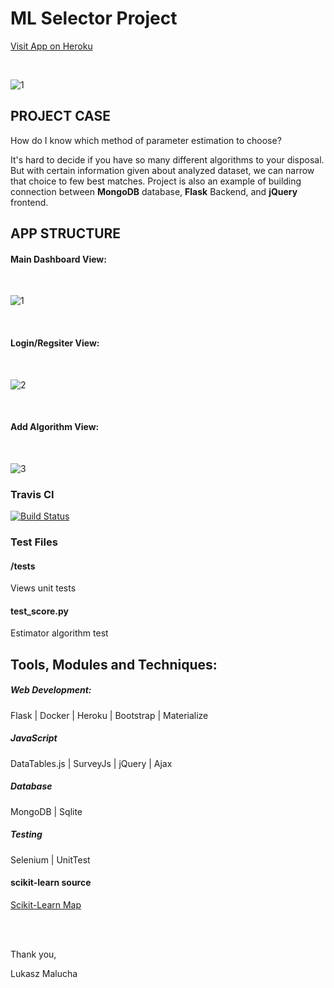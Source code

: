 # ML Selector Project

[Visit App on Heroku](https://mlselector1.herokuapp.com/)

<br>

![1](https://user-images.githubusercontent.com/26208598/55672680-a568f000-5895-11e9-94d2-92aff7f8984a.JPG)


## PROJECT CASE

How do I know which method of parameter estimation to choose? <br>

It's hard to decide if you have so many different algorithms to your disposal. But with certain information given about analyzed dataset, we can narrow that choice to few best matches.
Project is also an example of building connection between <b>MongoDB</b> database, <b>Flask</b> Backend, and <b>jQuery</b> frontend.


## APP STRUCTURE

#### Main Dashboard View:
<br>

![1](https://user-images.githubusercontent.com/26208598/55672680-a568f000-5895-11e9-94d2-92aff7f8984a.JPG)

<br>

#### Login/Regsiter View:

<br>

![2](https://user-images.githubusercontent.com/26208598/55672681-a69a1d00-5895-11e9-87fb-e57151af2ae1.JPG)

<br>

#### Add Algorithm View:

<br>

![3](https://user-images.githubusercontent.com/26208598/55672682-a7cb4a00-5895-11e9-8312-690d48e984b8.JPG)
<br>

### Travis CI

[![Build Status](https://travis-ci.com/LukaszMalucha/ML-Selector.svg?branch=master)](https://travis-ci.com/LukaszMalucha/ML-Selector)

### Test Files

#### /tests
Views unit tests

#### test_score.py
Estimator algorithm test


## Tools, Modules and Techniques:


##### Web Development:

Flask | Docker | Heroku | Bootstrap | Materialize 

##### JavaScript

DataTables.js | SurveyJs | jQuery | Ajax

##### Database

MongoDB | Sqlite

##### Testing

Selenium | UnitTest

#### scikit-learn source

[Scikit-Learn Map](http://scikit-learn.org/stable/tutorial/machine_learning_map/index.html)


<br><br>

Thank you,

Lukasz Malucha